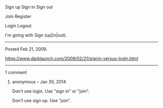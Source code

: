 Sign up
Sign in
Sign out

Join
Register

Login
Logout

I'm going with Sign (up|in|out).

---

Posted Feb 21, 2009.

https://www.darklaunch.com/2009/02/21/signin-versus-login.html

---

1 comment

<ol><li><div>

anonymous &ndash; Jan 30, 2014<div>

Don't use login.
Use "sign in" or "join".

Don't use sign up.
Use "join".

</div></div></li></ol>
